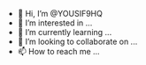 - 👋 Hi, I’m @YOUSIF9HQ
- 👀 I’m interested in ...
- 🌱 I’m currently learning ...
- 💞️ I’m looking to collaborate on ...
- 📫 How to reach me ...

<!---
YOUSIF9HQ/YOUSIF9HQ is a ✨ special ✨ repository because its `README.md` (this file) appears on your GitHub profile.
You can click the Preview link to take a look at your changes.
--->
